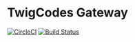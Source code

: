# TwigCodes Gateway 
[![CircleCI](https://circleci.com/gh/TwigCodes/gateway.svg?style=svg)](https://circleci.com/gh/TwigCodes/gateway)
[![Build Status](https://travis-ci.org/TwigCodes/gateway.svg?branch=master)](https://travis-ci.org/TwigCodes/gateway)
